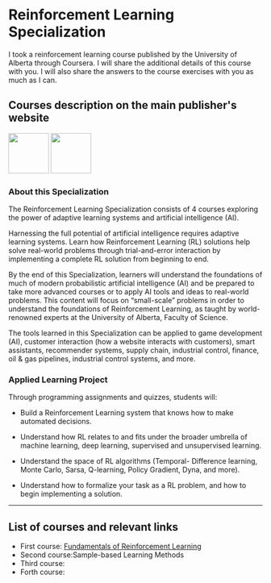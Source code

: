 # Reinforcement Learning Specialization

I took a reinforcement learning course published by the University of Alberta through Coursera. I will share the additional details of this course with you. I will also share the answers to the course exercises with you as much as I can.

## Courses description on the main publisher's website


<img src="https://user-images.githubusercontent.com/47760229/185639391-0be8cf8c-ed75-45f8-8993-47e8ce29daf1.png" height="80" />    <img src="https://user-images.githubusercontent.com/47760229/185639551-67a8f4dc-f7ba-4539-8ef4-a0b8725861bc.png" height="80" />





### About this Specialization

The Reinforcement Learning Specialization consists of 4 courses exploring the power of adaptive learning systems and artificial intelligence (AI).

Harnessing the full potential of artificial intelligence requires adaptive learning systems. Learn how Reinforcement Learning (RL) solutions help solve real-world problems through trial-and-error interaction by implementing a complete RL solution from beginning to end.

By the end of this Specialization, learners will understand the foundations of much of modern probabilistic artificial intelligence (AI) and be prepared to take more advanced courses or to apply AI tools and ideas to real-world problems. This content will focus on “small-scale” problems in order to understand the foundations of Reinforcement Learning, as taught by world-renowned experts at the University of Alberta, Faculty of Science.

The tools learned in this Specialization can be applied to game development (AI), customer interaction (how a website interacts with customers), smart assistants, recommender systems, supply chain, industrial control, finance, oil & gas pipelines, industrial control systems, and more.

### Applied Learning Project

Through programming assignments and quizzes, students will:

- Build a Reinforcement Learning system that knows how to make automated decisions.

- Understand how RL relates to and fits under the broader umbrella of machine learning, deep learning, supervised and unsupervised learning.  

- Understand the space of RL algorithms (Temporal- Difference learning, Monte Carlo, Sarsa, Q-learning, Policy Gradient, Dyna, and more).   

- Understand how to formalize your task as a RL problem, and how to begin implementing a solution.

-----------------------------------
## List of courses and relevant links
- First course: [Fundamentals of Reinforcement Learning](https://github.com/arashsajjadi/reinforcement-learning/tree/main/University%20of%20Alberta/Fundamentals%20of%20Reinforcement%20Learning)
- Second course:Sample-based Learning Methods
- Third course:
- Forth course:
